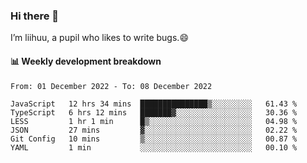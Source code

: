 ### Hi there 👋
I’m liihuu, a pupil who likes to write bugs.😄


#### 📊 Weekly development breakdown
<!--START_SECTION:waka-->

```text
From: 01 December 2022 - To: 08 December 2022

JavaScript   12 hrs 34 mins  ███████████████▒░░░░░░░░░   61.43 %
TypeScript   6 hrs 12 mins   ███████▓░░░░░░░░░░░░░░░░░   30.36 %
LESS         1 hr 1 min      █▒░░░░░░░░░░░░░░░░░░░░░░░   04.98 %
JSON         27 mins         ▓░░░░░░░░░░░░░░░░░░░░░░░░   02.22 %
Git Config   10 mins         ▒░░░░░░░░░░░░░░░░░░░░░░░░   00.87 %
YAML         1 min           ░░░░░░░░░░░░░░░░░░░░░░░░░   00.10 %
```

<!--END_SECTION:waka-->

<!--
**liihuu/liihuu** is a ✨ _special_ ✨ repository because its `README.md` (this file) appears on your GitHub profile.

Here are some ideas to get you started:

- 🔭 I’m currently working on ...
- 🌱 I’m currently learning ...
- 👯 I’m looking to collaborate on ...
- 🤔 I’m looking for help with ...
- 💬 Ask me about ...
- 📫 How to reach me: ...
- 😄 Pronouns: ...
- ⚡ Fun fact: ...
-->
